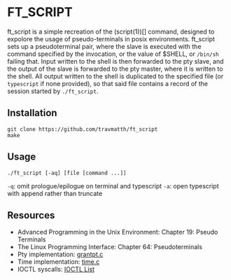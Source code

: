 # FT_SCRIPT

ft_script is a simple recreation of the (script(1))[] command, designed to expolore the usage of pseudo-terminals in posix environments. ft_script sets up a pseudoterminal pair, where the slave is executed with the command specified by the invocation, or the value of $SHELL, or `/bin/sh` failing that. Input written to the shell is then forwarded to the pty slave, and the output of the slave is forwarded to the pty master, where it is written to the shell. All output written to the shell is duplicated to the specified file (or `typescript` if none provided), so that said file contains a record of the session started by `./ft_script`.    

## Installation
```
git clone https://github.com/travmatth/ft_script
make
```

## Usage
```
./ft_script [-aq] [file [command ...]]
```

`-q`: omit prologue/epilogue on terminal and typescript
`-a`: open typescript with append rather than truncate

## Resources

- Advanced Programming in the Unix Environment: Chapter 19: Pseudo Terminals
- The Linux Programming Interface: Chapter 64: Pseudoterminals
- Pty implementation: [grantpt.c](https://opensource.apple.com/source/Libc/Libc-825.25/stdlib/grantpt.c)
- Time implementation: [time.c](https://code.woboq.org/userspace/glibc/sysdeps/unix/sysv/linux/tcsetattr.c.html)
- IOCTL syscalls: [IOCTL List](https://www.freebsd.org/cgi/man.cgi?query=tty&sektion=4)